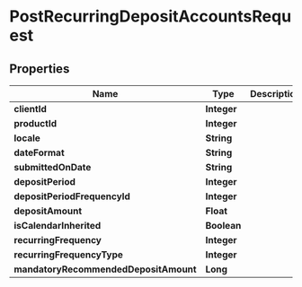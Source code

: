 
# PostRecurringDepositAccountsRequest

## Properties
Name | Type | Description | Notes
------------ | ------------- | ------------- | -------------
**clientId** | **Integer** |  |  [optional]
**productId** | **Integer** |  |  [optional]
**locale** | **String** |  |  [optional]
**dateFormat** | **String** |  |  [optional]
**submittedOnDate** | **String** |  |  [optional]
**depositPeriod** | **Integer** |  |  [optional]
**depositPeriodFrequencyId** | **Integer** |  |  [optional]
**depositAmount** | **Float** |  |  [optional]
**isCalendarInherited** | **Boolean** |  |  [optional]
**recurringFrequency** | **Integer** |  |  [optional]
**recurringFrequencyType** | **Integer** |  |  [optional]
**mandatoryRecommendedDepositAmount** | **Long** |  |  [optional]



